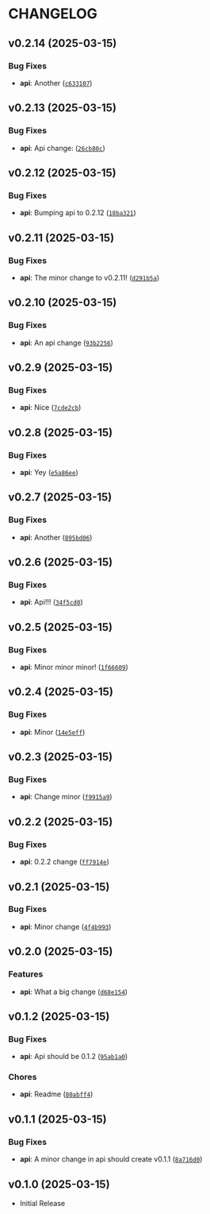 # CHANGELOG

<!-- version list -->

## v0.2.14 (2025-03-15)

### Bug Fixes

- **api**: Another  ([`c633107`](https://github.com/asaf/uvwsrepo/commit/c633107bdd02dde965d4ec504943091405f11038))


## v0.2.13 (2025-03-15)

### Bug Fixes

- **api**: Api change: ([`26cb80c`](https://github.com/asaf/uvwsrepo/commit/26cb80c68e45b4c90dad951169fe846515470ea7))


## v0.2.12 (2025-03-15)

### Bug Fixes

- **api**: Bumping api to 0.2.12 ([`18ba321`](https://github.com/asaf/uvwsrepo/commit/18ba321100df483606c495febfc7368f470dc61e))


## v0.2.11 (2025-03-15)

### Bug Fixes

- **api**: The minor change to v0.2.11! ([`d291b5a`](https://github.com/asaf/uvwsrepo/commit/d291b5a58e55cbf3e145edb473eed25c14eb1af0))


## v0.2.10 (2025-03-15)

### Bug Fixes

- **api**: An api change ([`93b2256`](https://github.com/asaf/uvwsrepo/commit/93b225687e99701fc4769d32b71af16d68d500dc))


## v0.2.9 (2025-03-15)

### Bug Fixes

- **api**: Nice  ([`7cde2cb`](https://github.com/asaf/uvwsrepo/commit/7cde2cbe375587469b34e16e31cfb415febb2d3b))


## v0.2.8 (2025-03-15)

### Bug Fixes

- **api**: Yey  ([`e5a86ee`](https://github.com/asaf/uvwsrepo/commit/e5a86eedca7e18116eaa7a0c1d4ba55f4945d7c9))


## v0.2.7 (2025-03-15)

### Bug Fixes

- **api**: Another  ([`895bd06`](https://github.com/asaf/uvwsrepo/commit/895bd06c288afc61a14c397781e8c9a2ea1349d4))


## v0.2.6 (2025-03-15)

### Bug Fixes

- **api**: Api!!!  ([`34f5cd0`](https://github.com/asaf/uvwsrepo/commit/34f5cd0e95e830fcf2e364bf971ad817b909a70c))


## v0.2.5 (2025-03-15)

### Bug Fixes

- **api**: Minor minor minor! ([`1f66609`](https://github.com/asaf/uvwsrepo/commit/1f6660988bd5dbf038c24ca6db1d9f185c1fba53))


## v0.2.4 (2025-03-15)

### Bug Fixes

- **api**: Minor  ([`14e5eff`](https://github.com/asaf/uvwsrepo/commit/14e5eff40f5263e8ad476b5e7cedeacd08b198aa))


## v0.2.3 (2025-03-15)

### Bug Fixes

- **api**: Change minor ([`f9915a9`](https://github.com/asaf/uvwsrepo/commit/f9915a9246f2a0d9da049dcb337efd7b58209894))


## v0.2.2 (2025-03-15)

### Bug Fixes

- **api**: 0.2.2 change ([`ff7914e`](https://github.com/asaf/uvwsrepo/commit/ff7914e34c4b5451423dd0841aea8dec9af46785))


## v0.2.1 (2025-03-15)

### Bug Fixes

- **api**: Minor change ([`4f4b993`](https://github.com/asaf/uvwsrepo/commit/4f4b9930781b0b62b40069161bded906b10e6252))


## v0.2.0 (2025-03-15)

### Features

- **api**: What a big change ([`d68e154`](https://github.com/asaf/uvwsrepo/commit/d68e154e18f7b8b6aee69d3187413692cc53d66f))


## v0.1.2 (2025-03-15)

### Bug Fixes

- **api**: Api should be 0.1.2 ([`95ab1a0`](https://github.com/asaf/uvwsrepo/commit/95ab1a01089d4b7d3e7371d321f77ae81d8a3bd2))

### Chores

- **api**: Readme  ([`80abff4`](https://github.com/asaf/uvwsrepo/commit/80abff4660f5fb8fa4c1bddba5868231d9990df0))


## v0.1.1 (2025-03-15)

### Bug Fixes

- **api**: A minor change in api should create v0.1.1 ([`8a716d0`](https://github.com/asaf/uvwsrepo/commit/8a716d0fb204455c166667a36cb3bd7399d87cbb))


## v0.1.0 (2025-03-15)

- Initial Release
